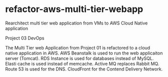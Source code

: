 # refactor-aws-multi-tier-webapp
Rearchitect multi tier web application from VMs to AWS Cloud Native application

Project 03 DevOps

The Multi Tier web Application from Project 01 is refactored to a cloud native application in AWS.
AWS Beanstalk is used to run the web applicaiton server (Tomcat).
RDS Instance is used for databases instead of MySQL.
Elasti cache is used instead of memcache.
Active MQ replaces Rabbit MQ.
Route 53 is used for the DNS.
CloudFront for the Contend Delivery Network.
